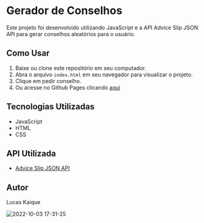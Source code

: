 # Gerador de Conselhos

Este projeto foi desenvolvido utilizando JavaScript e a API Advice Slip JSON API para gerar conselhos aleatórios para o usuário.

## Como Usar

1. Baixe ou clone este repositório em seu computador.
2. Abra o arquivo `index.html` em seu navegador para visualizar o projeto.
3. Clique em pedir conselho.
4. Ou acesse no Github Pages clicando [aqui](https://lucaskaiquee.github.io/Gerador_de_conselhos/)


## Tecnologias Utilizadas

- JavaScript
- HTML
- CSS

## API Utilizada

- [Advice Slip JSON API](https://api.adviceslip.com/)

## Autor

Lucas Kaique

![2022-10-03 17-31-25](https://user-images.githubusercontent.com/85175643/193684505-5a57dc42-4bcb-47cc-be0f-7239bdcf07f1.gif)
